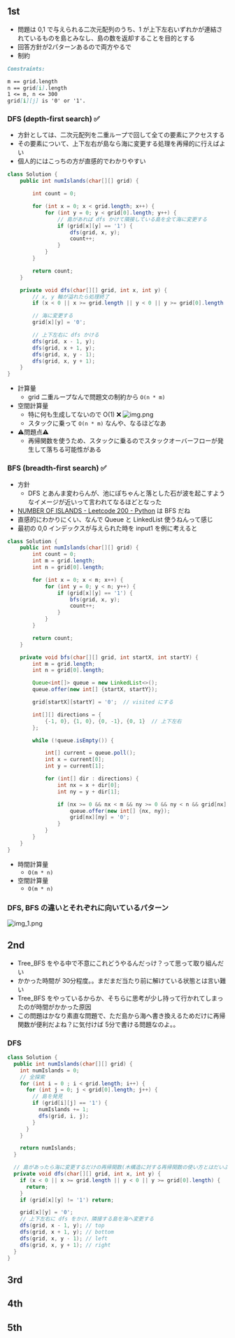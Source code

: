 ## 1st
- 問題は 0,1 で与えられる二次元配列のうち、1 が上下左右いずれかが連結されているものを島とみなし、島の数を返却することを目的とする
- 回答方針が2パターンあるので両方やるで
- 制約
```markdown
Constraints:

m == grid.length
n == grid[i].length
1 <= m, n <= 300
grid[i][j] is '0' or '1'.
```

### DFS (depth-first search) ✅
- 方針としては、二次元配列を二重ループで回して全ての要素にアクセスする
- その要素について、上下左右が島なら海に変更する処理を再帰的に行えばよい
- 個人的にはこっちの方が直感的でわかりやすい
```java
class Solution {
    public int numIslands(char[][] grid) {

        int count = 0;

        for (int x = 0; x < grid.length; x++) {
            for (int y = 0; y < grid[0].length; y++) {
                // 島があれば dfs かけて隣接している島を全て海に変更する
                if (grid[x][y] == '1') {
                    dfs(grid, x, y);
                    count++;
                }
            }
        }

        return count;
    }

    private void dfs(char[][] grid, int x, int y) {
        // x, y 軸が溢れたら処理終了
        if (x < 0 || x >= grid.length || y < 0 || y >= grid[0].length || grid[x][y] == '0') return;

        // 海に変更する
        grid[x][y] = '0';

        // 上下左右に dfs かける
        dfs(grid, x - 1, y);
        dfs(grid, x + 1, y);
        dfs(grid, x, y - 1);
        dfs(grid, x, y + 1);
    }
}
```
- 計算量
  - grid 二重ループなんで問題文の制約から `O(n * m)`
- 空間計算量
  - 特に何も生成してないので O(1) ❌
    ![img.png](img.png)
  - スタックに乗って `O(n * m)` なんや、なるほどなあ
- ⚠️問題点⚠️
  - 再帰関数を使うため、スタックに乗るのでスタックオーバーフローが発生して落ちる可能性がある

### BFS (breadth-first search) ✅
- 方針
  - DFS とあんま変わらんが、池にぽちゃんと落とした石が波を起こすようなイメージが近いって言われてなるほどとなった
- [NUMBER OF ISLANDS - Leetcode 200 - Python](https://www.youtube.com/watch?v=pV2kpPD66nE) は BFS だね
- 直感的にわかりにくい、なんで Queue と LinkedList 使うねんって感じ
- 最初の 0,0 インデックスが与えられた時を input1 を例に考えると
```java
class Solution {
    public int numIslands(char[][] grid) {
        int count = 0;
        int m = grid.length;
        int n = grid[0].length;

        for (int x = 0; x < m; x++) {
            for (int y = 0; y < n; y++) {
                if (grid[x][y] == '1') {
                    bfs(grid, x, y);
                    count++;
                }
            }
        }

        return count;
    }

    private void bfs(char[][] grid, int startX, int startY) {
        int m = grid.length;
        int n = grid[0].length;

        Queue<int[]> queue = new LinkedList<>();
        queue.offer(new int[] {startX, startY});

        grid[startX][startY] = '0';  // visited にする

        int[][] directions = {
            {-1, 0}, {1, 0}, {0, -1}, {0, 1}  // 上下左右
        };

        while (!queue.isEmpty()) {

            int[] current = queue.poll();
            int x = current[0];
            int y = current[1];

            for (int[] dir : directions) {
                int nx = x + dir[0];
                int ny = y + dir[1];

                if (nx >= 0 && nx < m && ny >= 0 && ny < n && grid[nx][ny] == '1') {
                    queue.offer(new int[] {nx, ny});
                    grid[nx][ny] = '0';
                }
            }
        }
    }
}
```
- 時間計算量
  - `O(m * n) `
- 空間計算量
  - `O(m * n)`

### DFS, BFS の違いとそれぞれに向いているパターン
![img_1.png](img_1.png)

## 2nd
- Tree_BFS をやる中で不意にこれどうやるんだっけ？って思って取り組んだい
- かかった時間が 30分程度。。まだまだ当たり前に解けている状態とは言い難い
- Tree_BFS をやっているからか、そちらに思考が少し持って行かれてしまったのが時間がかかった原因
- この問題はかなり素直な問題で、ただ島から海へ書き換えるためだけに再帰関数が便利だよね？に気付けば 5分で書ける問題なのよ。。
### DFS
```java
class Solution {
  public int numIslands(char[][] grid) {
    int numIslands = 0;
    // 全探索
    for (int i = 0 ; i < grid.length; i++) {
      for (int j = 0; j < grid[0].length; j++) {
        // 島を発見
        if (grid[i][j] == '1') {
          numIslands += 1;
          dfs(grid, i, j);
        }
      }
    }

    return numIslands;
  }

  // 島があったら海に変更するだけの再帰関数(木構造に対する再帰関数の使い方とはだいぶ違うね)
  private void dfs(char[][] grid, int x, int y) {
    if (x < 0 || x >= grid.length || y < 0 || y >= grid[0].length) {
      return;
    }
    if (grid[x][y] != '1') return;

    grid[x][y] = '0';
    // 上下左右に dfs をかけ、隣接する島を海へ変更する
    dfs(grid, x - 1, y); // top
    dfs(grid, x + 1, y); // bottom
    dfs(grid, x, y - 1); // left
    dfs(grid, x, y + 1); // right
  }
}
```

## 3rd

## 4th

## 5th
